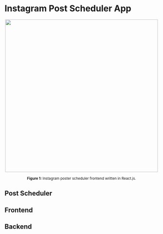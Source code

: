 # Instagram Post Scheduler App


<p align="center">
  <img src="poster-scheduler/media/instagram-poster-scheduler-app-recording-compressed.gif" width="500">
</p>

<p align="center">
    <sup><strong>Figure 1:</strong> Instagram poster scheduler frontend written in React.js.</sup>
</p>



## Post Scheduler

## Frontend

## Backend
